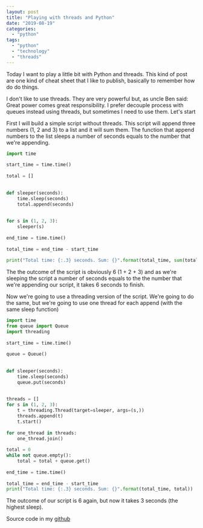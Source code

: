 ```yaml
---
layout: post
title: "Playing with threads and Python"
date: "2019-08-19"
categories: 
  - "python"
tags: 
  - "python"
  - "technology"
  - "threads"
---
```


Today I want to play a little bit with Python and threads. This kind of post are one kind of cheat sheet that I like to publish, basically to remember how do do things.

I don't like to use threads. They are very powerful but, as uncle Ben said: Great power comes great responsibility. I prefer decouple process with queues instead using threads, but sometimes I need to use them. Let's start

First I will build a simple script without threads. This script will append three numbers (1, 2 and 3) to a list and it will sum them. The function that append numbers to the list sleeps a number of seconds equals to the number that we're appending.

```python
import time
 
start_time = time.time()
 
total = []
 
 
def sleeper(seconds):
    time.sleep(seconds)
    total.append(seconds)
 
 
for s in (1, 2, 3):
    sleeper(s)
 
end_time = time.time()
 
total_time = end_time - start_time
 
print("Total time: {:.3} seconds. Sum: {}".format(total_time, sum(total)))
```

The the outcome of the script is obviously 6 (1 + 2 + 3) and as we're sleeping the script a number of seconds equals to the the number that we're appending our script, it takes 6 seconds to finish.

Now we're going to use a threading version of the script. We're going to do the same, but we're going to use one thread for each append (with the same sleep function)

```python
import time
from queue import Queue
import threading
 
start_time = time.time()
 
queue = Queue()
 
 
def sleeper(seconds):
    time.sleep(seconds)
    queue.put(seconds)
 
 
threads = []
for s in (1, 2, 3):
    t = threading.Thread(target=sleeper, args=(s,))
    threads.append(t)
    t.start()
 
for one_thread in threads:
    one_thread.join()
 
total = 0
while not queue.empty():
    total = total + queue.get()
 
end_time = time.time()
 
total_time = end_time - start_time
print("Total time: {:.3} seconds. Sum: {}".format(total_time, total))
```

The outcome of our script is 6 again, but now it takes 3 seconds (the highest sleep).

Source code in my [github](https://github.com/gonzalo123/threads.py)
